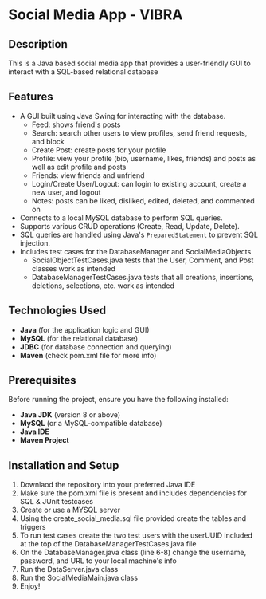 # Social Media App - VIBRA

## Description
This is a Java based social media app that provides a user-friendly GUI to interact with a SQL-based relational database

## Features
- A GUI built using Java Swing for interacting with the database.
  - Feed: shows friend's posts
  - Search: search other users to view profiles, send friend requests, and block
  - Create Post: create posts for your profile
  - Profile: view your profile (bio, username, likes, friends) and posts as well as edit profile and posts
  - Friends: view friends and unfriend
  - Login/Create User/Logout: can login to existing account, create a new user, and logout
  - Notes: posts can be liked, disliked, edited, deleted, and commented on
- Connects to a local MySQL database to perform SQL queries.
- Supports various CRUD operations (Create, Read, Update, Delete).
- SQL queries are handled using Java's `PreparedStatement` to prevent SQL injection.
- Includes test cases for the DatabaseManager and SocialMediaObjects
  - SocialObjectTestCases.java tests that the User, Comment, and Post classes work as intended
  - DatabaseManagerTestCases.java tests that all creations, insertions, deletions, selections, etc. work as intended

## Technologies Used
- **Java** (for the application logic and GUI)
- **MySQL** (for the relational database)
- **JDBC** (for database connection and querying)
- **Maven** (check pom.xml file for more info)

## Prerequisites
Before running the project, ensure you have the following installed:
- **Java JDK** (version 8 or above)
- **MySQL** (or a MySQL-compatible database)
- **Java IDE**
- **Maven Project**

## Installation and Setup
1. Downlaod the repository into your preferred Java IDE
2. Make sure the pom.xml file is present and includes dependencies for SQL & JUnit testcases
4. Create or use a MYSQL server
5. Using the create_social_media.sql file provided create the tables and triggers
6. To run test cases create the two test users with the userUUID included at the top of the DatabaseManagerTestCases.java file
7. On the DatabaseManager.java class (line 6-8) change the username, password, and URL to your local machine's info
8. Run the DataServer.java class
9. Run the SocialMediaMain.java class
10. Enjoy!
